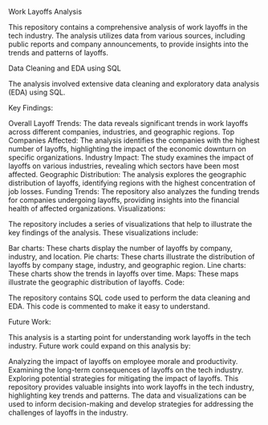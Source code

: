 Work Layoffs Analysis

This repository contains a comprehensive analysis of work layoffs in the tech industry. The analysis utilizes data from various sources, including public reports and company announcements, to provide insights into the trends and patterns of layoffs.

Data Cleaning and EDA using SQL

The analysis involved extensive data cleaning and exploratory data analysis (EDA) using SQL.

Key Findings:

Overall Layoff Trends: The data reveals significant trends in work layoffs across different companies, industries, and geographic regions.
Top Companies Affected: The analysis identifies the companies with the highest number of layoffs, highlighting the impact of the economic downturn on specific organizations.
Industry Impact: The study examines the impact of layoffs on various industries, revealing which sectors have been most affected.
Geographic Distribution: The analysis explores the geographic distribution of layoffs, identifying regions with the highest concentration of job losses.
Funding Trends: The repository also analyzes the funding trends for companies undergoing layoffs, providing insights into the financial health of affected organizations.
Visualizations:

The repository includes a series of visualizations that help to illustrate the key findings of the analysis. These visualizations include:

Bar charts: These charts display the number of layoffs by company, industry, and location.
Pie charts: These charts illustrate the distribution of layoffs by company stage, industry, and geographic region.
Line charts: These charts show the trends in layoffs over time.
Maps: These maps illustrate the geographic distribution of layoffs.
Code:

The repository contains SQL code used to perform the data cleaning and EDA. This code is commented to make it easy to understand.

Future Work:

This analysis is a starting point for understanding work layoffs in the tech industry. Future work could expand on this analysis by:

Analyzing the impact of layoffs on employee morale and productivity.
Examining the long-term consequences of layoffs on the tech industry.
Exploring potential strategies for mitigating the impact of layoffs.
This repository provides valuable insights into work layoffs in the tech industry, highlighting key trends and patterns. The data and visualizations can be used to inform decision-making and develop strategies for addressing the challenges of layoffs in the industry.

